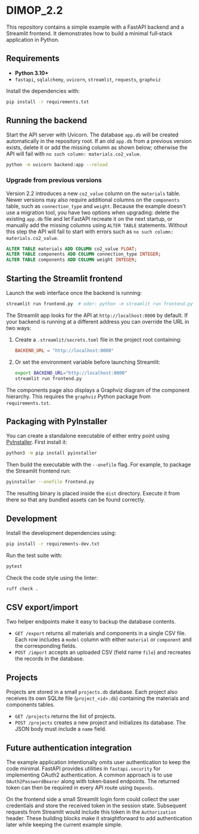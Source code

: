 # DIMOP_2.2

This repository contains a simple example with a FastAPI backend and a Streamlit
frontend. It demonstrates how to build a minimal full‑stack application in
Python.

## Requirements

- **Python 3.10+**
- `fastapi`, `sqlalchemy`, `uvicorn`, `streamlit`, `requests`, `graphviz`

Install the dependencies with:

```bash
pip install -r requirements.txt
```

## Running the backend

Start the API server with Uvicorn. The database `app.db` will be created automatically in the repository root. If an old `app.db` from a previous version exists, delete it or add the missing column as shown below; otherwise the API will fail with `no such column: materials.co2_value`.

```bash
python -m uvicorn backend:app --reload
```

### Upgrade from previous versions

Version 2.2 introduces a new `co2_value` column on the `materials` table.
Newer versions may also require additional columns on the `components` table,
such as `connection_type` and `weight`.
Because the example doesn't use a migration tool, you have two options when
upgrading: delete the existing `app.db` file and let FastAPI recreate it on the
next startup, or manually add the missing columns using `ALTER TABLE`
statements. Without this step the API will fail to start with errors such as
`no such column: materials.co2_value`.

```sql
ALTER TABLE materials ADD COLUMN co2_value FLOAT;
ALTER TABLE components ADD COLUMN connection_type INTEGER;
ALTER TABLE components ADD COLUMN weight INTEGER;
```

## Starting the Streamlit frontend

Launch the web interface once the backend is running:

```bash
streamlit run frontend.py  # oder: python -m streamlit run frontend.py
```

The Streamlit app looks for the API at `http://localhost:8000` by default. If
your backend is running at a different address you can override the URL in two
ways:

1. Create a `.streamlit/secrets.toml` file in the project root containing:

   ```toml
   BACKEND_URL = "http://localhost:8000"
   ```

2. Or set the environment variable before launching Streamlit:

   ```bash
   export BACKEND_URL="http://localhost:8000"
   streamlit run frontend.py
   ```

The components page also displays a Graphviz diagram of the component hierarchy.
This requires the `graphviz` Python package from `requirements.txt`.

## Packaging with PyInstaller

You can create a standalone executable of either entry point using
[PyInstaller](https://pyinstaller.org/). First install it:

```bash
python3 -m pip install pyinstaller
```

Then build the executable with the `--onefile` flag. For example, to package the
Streamlit frontend run:

```bash
pyinstaller --onefile frontend.py
```

The resulting binary is placed inside the `dist` directory. Execute it from
there so that any bundled assets can be found correctly.

## Development

Install the development dependencies using:

```bash
pip install -r requirements-dev.txt
```

Run the test suite with:

```bash
pytest
```

Check the code style using the linter:

```bash
ruff check .
```

## CSV export/import

Two helper endpoints make it easy to backup the database contents.

- `GET /export` returns all materials and components in a single CSV file. Each
  row includes a `model` column with either `material` or `component` and the
  corresponding fields.
- `POST /import` accepts an uploaded CSV (field name `file`) and recreates the
  records in the database.

## Projects

Projects are stored in a small `projects.db` database. Each project also
receives its own SQLite file (`project_<id>.db`) containing the materials and
components tables.

- `GET /projects` returns the list of projects.
- `POST /projects` creates a new project and initializes its database. The JSON
  body must include a `name` field.

## Future authentication integration

The example application intentionally omits user authentication to keep the
code minimal. FastAPI provides utilities in `fastapi.security` for implementing
OAuth2 authentication. A common approach is to use
`OAuth2PasswordBearer` along with token‑based endpoints. The returned token can
then be required in every API route using `Depends`.

On the frontend side a small Streamlit login form could collect the user
credentials and store the received token in the session state. Subsequent
requests from Streamlit would include this token in the `Authorization` header.
These building blocks make it straightforward to add authentication later while
keeping the current example simple.
